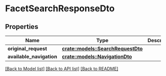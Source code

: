 # FacetSearchResponseDto

## Properties

Name | Type | Description | Notes
------------ | ------------- | ------------- | -------------
**original_request** | [**crate::models::SearchRequestDto**](SearchRequestDto.md) |  | 
**available_navigation** | [**crate::models::NavigationDto**](NavigationDto.md) |  | 

[[Back to Model list]](../README.md#documentation-for-models) [[Back to API list]](../README.md#documentation-for-api-endpoints) [[Back to README]](../README.md)



